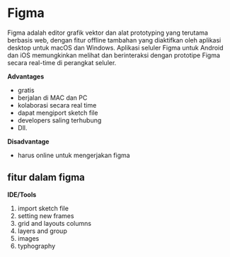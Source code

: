 # Figma

Figma adalah editor grafik vektor dan alat prototyping yang terutama berbasis web, dengan fitur offline tambahan yang diaktifkan oleh aplikasi desktop untuk macOS dan Windows. Aplikasi seluler Figma untuk Android dan iOS memungkinkan melihat dan berinteraksi dengan prototipe Figma secara real-time di perangkat seluler.

**Advantages**

- gratis
- berjalan di MAC dan PC
- kolaborasi secara real time
- dapat mengiport sketch file
- developers saling terhubung
- Dll.

**Disadvantage**

- harus online untuk mengerjakan figma

## fitur dalam figma

 **IDE/Tools**

 1. import sketch file
 2. setting new frames
 3. grid and layouts columns
 4. layers and group
 5. images
 6. typhography
